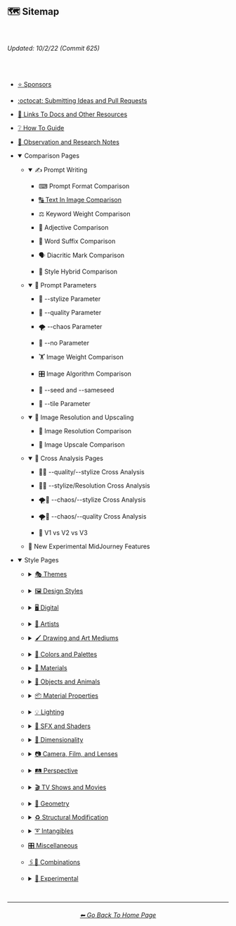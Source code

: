 <h2>🗺 Sitemap</h2>

<br>

<h6><i>Updated: 10/2/22 (Commit 625)</i></h6>

<br>

  - <p><a href="https://github.com/willwulfken/MidJourney-Styles-and-Keywords-Reference/blob/main/Pages/Sponsors.md">⭐ Sponsors</a></p>

  - <p><a href="https://github.com/willwulfken/MidJourney-Styles-and-Keywords-Reference/wiki/Submitting-Ideas-and-Pull-Requests">:octocat: Submitting Ideas and Pull Requests</a></p>

  - <p><a href="https://github.com/willwulfken/MidJourney-Styles-and-Keywords-Reference/blob/main/Pages/Links.md">🔗 Links To Docs and Other Resources</a></p>

  - <p><a href="https://github.com/willwulfken/MidJourney-Styles-and-Keywords-Reference/wiki/%E2%9D%94-How-To-Guide">❔ How To Guide</a></p>

  - <p><a href="https://github.com/willwulfken/MidJourney-Styles-and-Keywords-Reference/wiki/%F0%9F%93%9D-Observation-and-Research-Notes">📝 Observation and Research Notes</a></p>

  - <p><details open><summary>Comparison Pages</summary><p>

      - <p><details open><summary>✍ Prompt Writing</summary><p>

          - <p><a href="https://github.com/willwulfken/MidJourney-Styles-and-Keywords-Reference/blob/main/Pages/MJ_V3/Summary_Pages/Prompt_Writing/Prompt_Format_Comparison.md"></a>⌨ Prompt Format Comparison</p>
          - <p><a href="https://github.com/willwulfken/MidJourney-Styles-and-Keywords-Reference/blob/main/Pages/MJ_V3/Summary_Pages/Prompt_Writing/Text_In_Image_Comparison.md">🔠 Text In Image Comparison</a></p>
          - <p><a href="https://github.com/willwulfken/MidJourney-Styles-and-Keywords-Reference/blob/main/Pages/MJ_V3/Summary_Pages/Prompt_Writing/Keyword_Weight_Comparison.md"></a>⚖ Keyword Weight Comparison</p>
          - <p><a href="https://github.com/willwulfken/MidJourney-Styles-and-Keywords-Reference/blob/main/Pages/MJ_V3/Summary_Pages/Prompt_Writing/Adjective_Comparison.md"></a>🦚 Adjective Comparison</p>
          - <p><a href="https://github.com/willwulfken/MidJourney-Styles-and-Keywords-Reference/blob/main/Pages/MJ_V3/Summary_Pages/Prompt_Writing/Word_Suffix_Comparison.md"></a>📓 Word Suffix Comparison</p>
          - <p><a href="https://github.com/willwulfken/MidJourney-Styles-and-Keywords-Reference/blob/main/Pages/MJ_V3/Summary_Pages/Prompt_Writing/Diacritic_Mark_Comparison.md"></a>🗣 Diacritic Mark Comparison</p>
          - <p><a href="https://github.com/willwulfken/MidJourney-Styles-and-Keywords-Reference/blob/main/Pages/MJ_V3/Summary_Pages/Prompt_Writing/Hybrid_Comparison.md"></a>🔰 Style Hybrid Comparison</p>

        </p></details></p>

      - <p><details open><summary>🧩 Prompt Parameters</summary><p>

          - <p><a href="https://github.com/willwulfken/MidJourney-Styles-and-Keywords-Reference/blob/main/Pages/MJ_V3/Summary_Pages/Parameters/Stylize_Comparison.md"></a>🎇 --stylize Parameter</p>
          - <p><a href="https://github.com/willwulfken/MidJourney-Styles-and-Keywords-Reference/blob/main/Pages/MJ_V3/Summary_Pages/Parameters/Quality_Comparison.md"></a>💎 --quality Parameter</p>
          - <p><a href="https://github.com/willwulfken/MidJourney-Styles-and-Keywords-Reference/blob/main/Pages/MJ_V3/Summary_Pages/Parameters/Chaos_Comparison.md"></a>🌪 --chaos Parameter</p>
          - <p><a href="https://github.com/willwulfken/MidJourney-Styles-and-Keywords-Reference/blob/main/Pages/MJ_V3/Summary_Pages/Parameters/No_Parameter_Comparison.md"></a>🚫 --no Parameter</p>
          - <p><a href="https://github.com/willwulfken/MidJourney-Styles-and-Keywords-Reference/blob/main/Pages/MJ_V3/Summary_Pages/Parameters/Image_Weight_Comparison.md"></a>🏋️‍ Image Weight Comparison</p>
          - <p><a href="https://github.com/willwulfken/MidJourney-Styles-and-Keywords-Reference/blob/main/Pages/MJ_V3/Summary_Pages/Parameters/Image_Algorithm_Comparison.md"></a>🎛 Image Algorithm Comparison</p>
          - <p><a href="https://github.com/willwulfken/MidJourney-Styles-and-Keywords-Reference/blob/main/Pages/Comparison_Pages/Seed_Parameter.md"></a>🌱 --seed and --sameseed</p>
          - <p><a href="https://github.com/willwulfken/MidJourney-Styles-and-Keywords-Reference/blob/main/Pages/MJ_V3/Summary_Pages/Parameters/Tile_Parameter.md"></a>🔲 --tile Parameter</p>
        
        </p></details></p>
      
      - <p><details open><summary>📐 Image Resolution and Upscaling</summary><p>

          - <p><a href="https://github.com/willwulfken/MidJourney-Styles-and-Keywords-Reference/blob/main/Pages/MJ_V3/Summary_Pages/Image_Resolution_and_Upscaling/Image_Resolution_Comparison.md"></a>📏 Image Resolution Comparison</p>
          - <p><a href="https://github.com/willwulfken/MidJourney-Styles-and-Keywords-Reference/blob/main/Pages/MJ_V3/Summary_Pages/Image_Resolution_and_Upscaling/Image_Upscale_Comparison.md"></a>🚀 Image Upscale Comparison</p>

        </p></details></p>

      - <p><details open><summary>🔀 Cross Analysis Pages</summary><p>

          - <p><a href="https://github.com/willwulfken/MidJourney-Styles-and-Keywords-Reference/blob/main/Pages/MJ_V3/Summary_Pages/Cross_Analysis/Stylize_Quality_Cross_Analysis.md"></a>🎇💎 --quality/--stylize Cross Analysis</p>
          - <p><a href="https://github.com/willwulfken/MidJourney-Styles-and-Keywords-Reference/blob/main/Pages/MJ_V3/Summary_Pages/Cross_Analysis/Stylize_Resolution_Cross_Analysis.md"></a>🎇📏 --stylize/Resolution Cross Analysis</p>
          - <p><a href="https://github.com/willwulfken/MidJourney-Styles-and-Keywords-Reference/blob/main/Pages/MJ_V3/Summary_Pages/Cross_Analysis/Chaos_Stylize_Cross_Analysis.md"></a>🌪🎇 --chaos/--stylize Cross Analysis</p>
          - <p><a href="https://github.com/willwulfken/MidJourney-Styles-and-Keywords-Reference/blob/main/Pages/MJ_V3/Summary_Pages/Cross_Analysis/Chaos_Quality_Cross_Analysis.md"></a>🌪💎 --chaos/--quality Cross Analysis</p>
          - <p><a href="https://github.com/willwulfken/MidJourney-Styles-and-Keywords-Reference/blob/main/Pages/Comparison_Pages/V1_vs_V2_vs_V3.md"></a>📇 V1 vs V2 vs V3</p>

        </p></details></p>

    - <p><a href="https://github.com/willwulfken/MidJourney-Styles-and-Keywords-Reference/blob/main/Pages/Experimental_Midjourney_Features.md"></a>🕋 New Experimental MidJourney Features</p>

    </p></details>

  - <p><details open><summary>Style Pages</summary><p>

      - <p><details><summary><a href="https://github.com/willwulfken/MidJourney-Styles-and-Keywords-Reference/blob/main/Pages/MJ_V3/Style_Pages/Themes.md">🎭 Themes</a></summary><p>

          - <p>🎭⛱ Realism/Abstraction</p>
          - <p>🎭💾 Retro/Modern<p>
          - <p>🎭🪐 Sci-fi</p>
          - <p>🎭☄ Outer Space</p>
          - <p>🎭🌎 Planets</p>
          - <p>🎭🎌 Countries and Nations</p>
          - <p>🎭🌾 Urban/Rural</p>
          - <p>🎭🛋 Rooms</p>
          - <p>🎭⚙ Architecture and Manufactured</p>
          - <p>🎭🏝 Biomes and Landscapes</p>
          - <p>🎭🌲 Nature</p>
          - <p>🎭⛄ Seasons and Weather</p>
          - <p>🎭🎄 Holidays</p>
          - <p>🎭🐱‍👤 Professions and Types of People</p>
          - <p>🎭🌞 Time of Day</p>
          - <p>🎭⚽ Sports</p>
          - <p>🎭🎵 Music Styles</p>
          - <p>🎭🎪 Punk Styles (Steampunk, Cyberpunk, etc.)</p>
          - <p>🎭⛩ Other Themes</p>

        </p></details></p>

      - <p><details><summary><a href="https://github.com/willwulfken/MidJourney-Styles-and-Keywords-Reference/blob/main/Pages/MJ_V3/Style_Pages/Design_Styles.md">🖼 Design Styles</a></summary><p>

          - <p>🖼🟧 Simplicity/Complexity</p>
          - <p>🖼🎨 Patterns and Color Based Designs</p>
          - <p>🖼✨ Elegance, Beauty, and Appeal</p>
          - <p>🖼📊 Charts and Diagrams</p>
          - <p>🖼🛹 Decade Styles</p>
          - <p>🖼🎰 Morphism (Skeuomorphism, Glassmorphism, etc.)</p>
          - <p>🖼🧊 Cubism</p>
          - <p>🖼🦋 Expressionism</p>
          - <p>🖼🔮 Neo</p>
          - <p>🖼🌀 Psychedelic, Divine, Fractal, and Noise</p>
          - <p>🖼👩‍🎨 Art Styles</p>
          - <p>🖼💫 Stylized</p>
          - <p>🖼 Other Styles</p>

        </p></details></p>

      - <p><details><summary><a href="https://github.com/willwulfken/MidJourney-Styles-and-Keywords-Reference/blob/main/Pages/MJ_V3/Style_Pages/Digital.md">🖥 Digital</a></summary><p>

          - <p>🎮 Rendering Engines</p>
          - <p>🖥📐 Resolution</p>
          - <p>🖥📺 Aspect Ratios and Letterboxing</p>
          - <p>🖥🟩 1-bit - 16-bit</p>
          - <p>🖥🖼 Digital Styles</p>
          - <p>🖥🎞 VFX and Video Companies</p>
          - <p>🖥🎨 Art Programs and Applications</p>
          - <p>🖥🖼 Image Formats and Types</p>
          - <p>🖥🏁 Dithering</p>
          - <p>🖥🌐 Websites</p>
          - <p>🖥👩‍💻 Glitchy</p>
          - <p>🖥🧠 AI and Neural Networks</p>
          - <p>🖥👾 Game System Graphics</p>
          - <p>🖥🕹 Video Game Styles</p>
          - <p>🖥 Computer System Graphics</p>
          - <p>🖥💽 Operating Systems</p>
          - <p>🖥 Other</p>

        </p></details></p>

      - <p><details><summary><a href="https://github.com/willwulfken/MidJourney-Styles-and-Keywords-Reference/blob/main/Pages/MJ_V3/Style_Pages/Artists.md">📔 Artists</a></summary><p>

          - <p>📔⛱ Realism</p>
          - <p>📔❇ Surrealism</p>
          - <p>📔🔆 Idealism</p>
          - <p>📔💮 Abstract</p>
          - <p>📔🧬 Modernism</p>
          - <p>📔➿ Post-Impressionism</p>
          - <p>📔⚜ Art Nouveau</p>
          - <p>📔🌄 Luminism</p>
          - <p>📔🦋 Expressionism</p>
          - <p>📔🔳 Futurism</p>
          - <p>📔⬛ Gothic</p>
          - <p>📔☯ Psychedelic</p>
          - <p>📔🔴 Pop Art</p>
          - <p>📔🧿 Concept Art</p>
          - <p>📔❤ Romanticism</p>
          - <p>📔✡️ Renaissance</p>
          - <p>📔🌇 Vedute Painting Style</p>
          - <p>📔🏘 Baroque</p>
          - <p>📔👁‍🗨 Dadaism</p>
          - <p>📔👁‍🗨 Neo-Dadaism</p>
          - <p>📔🖼 Instagram Artist</p>
          - <p>📔🖼 Artstation Artist</p>
          - <p>📔🈯 Manga</p>

          - <p><details><summary>📔🗿 Non-Painters</p></summary><p>

              - <p>📔🗿 Sculptors</p>
              - <p>📔📷 Photographers</p>
              - <p>📔✍ Writers</p>

            </p></details>
          
          - <p>📔 Other Artists</p>

        </p></details></p>
      
      - <p><details><summary><a href="https://github.com/willwulfken/MidJourney-Styles-and-Keywords-Reference/blob/main/Pages/MJ_V3/Style_Pages/Drawing_and_Art_Mediums.md">🖌 Drawing and Art Mediums</a></summary><p>

          - <p><details><summary>🖌✏ Illustration and Drawing</summary><p>

              - <p>🖌🖼 Drawing Types</p>
              - <p>🖌✏ Pencil and Graphite</p>
              - <p>🖌🖊 Ink</p>
              - <p>🖌🖍 Crayon, Chalk, and Pastel</p>

            </p></details></p>

          - <p><details><summary>🖌🎨 Paint</summary><p>

              - <p>🖌🖼 Painting Types</p>
              - <p>🖌🎨 Paint Types</p>

            </p></details></p>

          - <p>🖌🔠 Text</p>
          - <p>🖌🖨 Printed Art Types</p>

          - <p><details><summary>🖌🎲 Physical Mediums</summary><p>

              - <p>🖌📄 Origami</p>
              - <p>🖌🀣 Mosaic</p>
              - <p>🖌🖼 Framed, Banner, and Decal</p>
              - <p>🖌🗿 Carving, Etching, and Modeling</p>
              - <p>🖌🏺 Pottery and Glass</p>
              - <p>🖌💡 Light</p>
              - <p>🖌🎲 Other Physical Mediums</p>

            </p></details></p>

          - <p>🖌 Other</p>

        </p></details></p>

      - <p><details><summary><a href="https://github.com/willwulfken/MidJourney-Styles-and-Keywords-Reference/blob/main/Pages/MJ_V3/Style_Pages/Colors_and_Palettes.md">🎨 Colors and Palettes</a></summary><p>

        - <p><details><summary>🎨🔴 Colors</summary><p>

            - <p>🎨🔴 Basic Colors</p>
            - <p>🎨🔵 Extended Colors</p>
            - <p>🎨⚫ Dark Variations</p>
            - <p>🎨⚪ Light Variations</p>
            - <p>🎨🔶 Vivid Variations</p>

          </p></details></p>

        - <p>🎨🖌 Chromatic Palettes</p>
        - <p>🎨🖌 Monochromatic Palettes</p>
        - <p>🎨🔲 Contrast</p>
        - <p>🎨🖥 Color Models</p>
        - <p>🎨🎥 Color Motion Picture Film Systems</p>
      
        </p></details></p>

      - <p><details><summary><a href="https://github.com/willwulfken/MidJourney-Styles-and-Keywords-Reference/blob/main/Pages/MJ_V3/Style_Pages/Materials.md">🧱 Materials</a></summary><p>

        - <p><details><summary>🧱💎 Solids</summary><p>

          - <p>🧱🌳 Wood and Paper</p>
          - <p>🧱⛱ Soils</p>
          - <p>🧱⛏ Stone and Minerals</p>
          - <p>🧱🔩 Metal</p>
          - <p>🧱💎 Glass and Crystal</p>
          - <p>🧱🧶 Cloth</p>
          - <p>🧱🥤 Plastic and Foam</p>
          - <p>🧱🧤 Rubber</p>
          - <p>🧱🍮 Gelatinous and Spongy</p>
          - <p>🧱🕯 Wax</p>
          - <p>🧱🧊 Ice and Snow</p>
          - <p>🧱🐱 Hair and Fur</p>
          - <p>🧱 Other Solids</p>

          </p></details></p>

        - <p><summary>🧱💧 Liquids</p>

        - <p><details><summary>🧱🧪 Non-Newtonian Fluids and Polymers</summary><p>

          - <p>🧱⚗️ Slime and Putty</p>
          - <p>🧱🩹 Tape and Adhesives</p>
          - <p>🧱🧪 Other Non-Newtonian Fluids and Polymers</p>

          </p></details></p>

        - <p>🧱🌫️ Gasses and Vapors</p>
        - <p>🧱✨ Powders and Particulates</p>
        - <p>🧱⚡ Plasma and Energy</p>

        </p></details></p>

      - <p><details><summary><a href="https://github.com/willwulfken/MidJourney-Styles-and-Keywords-Reference/blob/main/Pages/MJ_V3/Style_Pages/Objects_and_Animals.md">🎷 Objects and Animals</a></summary><p>

        - <p>🎷🍣 Food and Consumables</p>
        - <p>🎷🌱 Plants</p>
        - <p>🎷🍄 Fungi</p>
        - <p>🎷🐹 Animals</p>
        - <p>🎷🦞 Sealife</p>
        - <p>🎷🐙 Corals</p>
        - <p>🎷🦠 Microscopic Objects</p>
        - <p>🎷🖥 Digital Objects</p>
        - <p>🎷🪀 Toys</p>
        - <p>🎷👚 Clothing</p>
        - <p>🎷 Instruments</p>
        - <p>🎷🚽 Other Objects</p>

        </p></details></p>

      - <p><details><summary><a href="https://github.com/willwulfken/MidJourney-Styles-and-Keywords-Reference/blob/main/Pages/MJ_V3/Style_Pages/Material_Properties.md">📦 Material Properties</a></summary><p>
      
        - <p>📦🧫 Opacity</p>
        - <p>📦🏮 Light Manipulation</p>
        - <p>📦💡 Luminescence</p>
        - <p>📦🌈 Chromism</p>
        - <p>📦🔍 Reflection and Refraction</p>
        - <p>📦🎨 Color (Dispersion, Chromatic, etc.)</p>
        - <p>📦🗺 Texture Maps</p>
        - <p>📦🧊 Soft Body</p>
        - <p>📦 Other Material Properties</p>
      
        </p></details></p>

      - <p><details><summary><a href="https://github.com/willwulfken/MidJourney-Styles-and-Keywords-Reference/blob/main/Pages/MJ_V3/Style_Pages/Lighting.md">💡 Lighting</a></summary><p>

        - <p>💡🏮 Types of Lights</p>
        - <p>💡📺 Types of Displays</p>
        - <p>💡🔦 Lighting Styles and Techniques</p>
        - <p>💡🌐 Global Illumination</p>
        - <p>💡⚫ Shadows</p>
      
        </p></details></p>

      - <p><details><summary><a href="https://github.com/willwulfken/MidJourney-Styles-and-Keywords-Reference/blob/main/Pages/MJ_V3/Style_Pages/SFX_and_Shaders.md">🌈 SFX and Shaders</a></summary><p>
      
        - <p>🌈🔍 Reflections</p>
        - <p>🌈👓 Blurs</p>
        - <p>🌈💫 Stylized</p>
        - <p>🌈🕶 Shaders and Post Processing</p>
      
        </p></details></p>

      - <p><details><summary><a href="https://github.com/willwulfken/MidJourney-Styles-and-Keywords-Reference/blob/main/Pages/MJ_V3/Style_Pages/Dimensionality.md">🌌 Dimensionality</a></summary><p>

        - <p>🌌 0D-5D</p>
        - <p>🌌 Overdimensional, Multiverse, etc.</p>
      
        </p></details></p>

      - <p><details><summary><a href="https://github.com/willwulfken/MidJourney-Styles-and-Keywords-Reference/blob/main/Pages/MJ_V3/Style_Pages/Camera.md">📷 Camera, Film, and Lenses</a></summary><p>
      
        - <p>📷🌇 Camera and Scenes</p>
        - <p>📷🌇 Camera and Film Types</p>
        - <p>📷🎞 Film Sizes</p>
        - <p>📷🥽 Lens Sizes</p>
        - <p>📷🔭 Lenses</p>
        - <p>📷🧫 Lens Filters</p>
        - <p>📷⚙ Camera Settings (Aperture, Exposure, Color and White Balance, etc.)</p>
        - <p>📷🔎 Depth of Field, Zoom, Pan, and Tilt</p>
        - <p>📷◻ Megapixel Resolutions</p>
        - <p>📷 Other</p>
      
        </p></details></p>
      
      - <p><details><summary><a href="https://github.com/willwulfken/MidJourney-Styles-and-Keywords-Reference/blob/main/Pages/MJ_V3/Style_Pages/Perspective.md">🛤️ Perspective</a></summary><p>
      
        - <p>🛤️🔭 Views</p>
        - <p>🛤️📐 Angles</p>
        - <p>🛤️🛣️ Perspective and Projections</p>
      
        </p></details></p>

      - <p><details><summary><a href="https://github.com/willwulfken/MidJourney-Styles-and-Keywords-Reference/blob/main/Pages/MJ_V3/Style_Pages/TV_and_Movies.md">🎬 TV Shows and Movies</a></summary><p>
      
        - <p>🎬🈯 Anime</p>
        - <p>🎬📺 TV Shows</p>
        - <p>🎬📽 Movies</p>
      
        </p></details></p>

      - <p><details><summary><a href="https://github.com/willwulfken/MidJourney-Styles-and-Keywords-Reference/blob/main/Pages/MJ_V3/Style_Pages/Geometry.md">💠 Geometry</a></summary><p>

          - <p>💠⬜ 2D Shapes</p>
          - <p>💠🧊 3D Shapes</p>
          - <p>💠🔲 4D Hyper Shapes</p>
          - <p>💠〰 Degenerate Shapes</p>
          - <p>💠⏹ Geometric Styles</p>
          - <p>💠⏺ Geometric Properties</p>
          - <p>💠⏹ Topology Styles</p>
      
        </p></details></p>

      - <p><details><summary><a href="https://github.com/willwulfken/MidJourney-Styles-and-Keywords-Reference/blob/main/Pages/MJ_V3/Style_Pages/Structural_Modification.md">♻ Structural Modification</a></summary><p>

          - <p>♻➰ Spirals, Loops, and Helixes</p>
          - <p>♻〰 Curves and Waves</p>
          - <p>♻⭕ Circular</p>
          - <p>♻ Other</p>
      
        </p></details></p>

      - <p><details><summary><a href="https://github.com/willwulfken/MidJourney-Styles-and-Keywords-Reference/blob/main/Pages/MJ_V3/Style_Pages/Intangibles.md">➰ Intangibles</a></summary><p>
      
        - <p>➰😁 Emotions and Qualities</p>
        - <p>➰🧠 Concepts</p>
        - <p>➰☯ Symbols</p>
        - <p>➰♓ Zodiac Signs</p>
        - <p>➰🔣 Unicode Symbols</p>
        - <p>➰🔢 Numbers</p>
        - <p>➰🔢 Number Systems</p>
        - <p>➰🕒 Time</p>
        - <p>➰🖥 Computer Data</p>
      
        </p></details></p>

      - <p><a href="https://github.com/willwulfken/MidJourney-Styles-and-Keywords-Reference/blob/main/Pages/MJ_V3/Style_Pages/Miscellaneous.md">🎛 Miscellaneous</a></p>

      - <p><a href="https://github.com/willwulfken/MidJourney-Styles-and-Keywords-Reference/blob/main/Pages/MJ_V3/Style_Pages/Combinations.md">🖇🎰 Combinations</a></p>

      - <p><details><summary><a href="https://github.com/willwulfken/MidJourney-Styles-and-Keywords-Reference/blob/main/Pages/MJ_V3/Style_Pages/Experimental.md">🧪 Experimental</a></summary><p>
      
        - <p>📔 Made-up Artists</p>
        - <p>🔤 Made-up Words</p>
        - <p>📓 Known Made-up Words</p>
        - <p>🔣 Chaos Prompts</p>
      
        </p></details></p>

    </p></details></p>

<br>

<hr><!--------------->
<div align="center">
<h6><a href="https://github.com/willwulfken/MidJourney-Styles-and-Keywords-Reference/blob/main/README.md">⬅ Go Back To Home Page</a></h6>
</div>